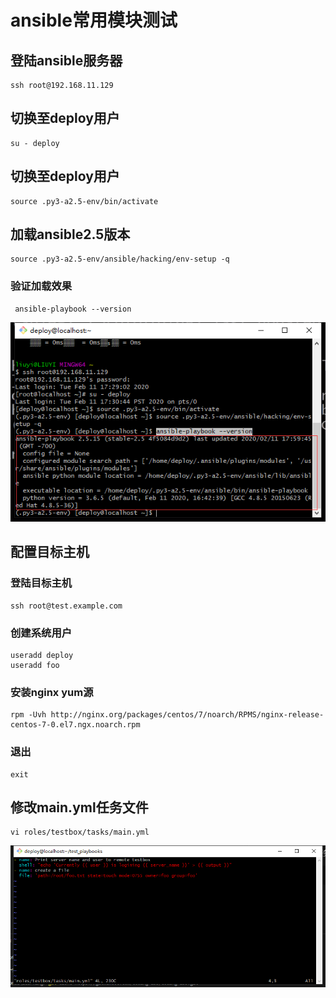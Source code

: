 # ansible常用模块测试
## 登陆ansible服务器
 ```
 ssh root@192.168.11.129
 ```

## 切换至deploy用户
 ```
su - deploy
 ```
 
## 切换至deploy用户
 ```
source .py3-a2.5-env/bin/activate
 ```

 ## 加载ansible2.5版本
 ```
source .py3-a2.5-env/ansible/hacking/env-setup -q
 ```
 ### 验证加载效果

```
 ansible-playbook --version
```
![](../images/img11.png)

## 配置目标主机
### 登陆目标主机
```
ssh root@test.example.com
```

### 创建系统用户
```
useradd deploy
useradd foo
```
### 安装nginx yum源
```
rpm -Uvh http://nginx.org/packages/centos/7/noarch/RPMS/nginx-release-centos-7-0.el7.ngx.noarch.rpm
```
### 退出
```
exit
```
## 修改main.yml任务文件
 ```
vi roles/testbox/tasks/main.yml
 ```
 ![](../images/img20.png)